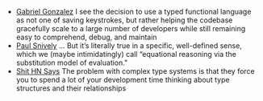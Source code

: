 * [Gabriel Gonzalez](https://twitter.com/GabrielG439/status/981177498841972736) I see the decision to use a typed functional language as not one of saving keystrokes, but rather helping the codebase gracefully scale to a large number of developers while still remaining easy to comprehend, debug, and maintain
* [Paul Snively](https://twitter.com/paul_snively/status/981179078425415680) ... But it’s literally true in a specific, well-defined sense, which we (maybe intimidatingly) call “equational reasoning via the substitution model of evaluation."
* [Shit HN Says](https://twitter.com/shit_hn_says/status/995790903099846656) The problem with complex type systems is that they force you to spend a lot of your development time thinking about type structures and their relationships